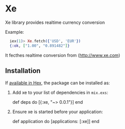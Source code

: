 # Xe

Xe library provides realtime currency conversion

Example:

```elixir
  iex(1)> Xe.fetch({'USD', 'EUR'})
  {:ok, ["1.00", "0.891482"]}
```

It fecthes realtime conversion from (http://www.xe.com)

## Installation

If [available in Hex](https://hex.pm/docs/publish), the package can be installed as:

  1. Add xe to your list of dependencies in `mix.exs`:

        def deps do
          [{:xe, "~> 0.0.1"}]
        end

  2. Ensure xe is started before your application:

        def application do
          [applications: [:xe]]
        end

